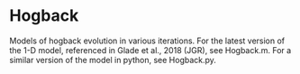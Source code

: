 # Hogback
Models of hogback evolution in various iterations. For the latest version of the 1-D model, referenced in Glade et al., 2018 (JGR), see Hogback.m. For a similar version of the model in python, see Hogback.py. 
